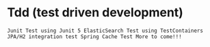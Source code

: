 # Tdd (test driven development)
` Junit Test using Junit 5
 ElasticSearch Test using TestContainers
 JPA/H2 integration test
 Spring Cache Test
 More to come!!!
`
